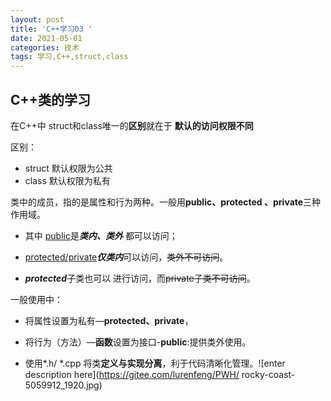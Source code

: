 ```yaml
---
layout: post
title: 'C++学习03 '
date: 2021-05-01
categories: 技术
tags: 学习,C++,struct,class
---
```



## C++类的学习

在C++中 struct和class唯一的**区别**就在于 **默认的访问权限不同**

区别：

* struct 默认权限为公共
* class   默认权限为私有

类中的成员，指的是属性和行为两种。一般用**public、protected 、private**三种作用域。

- 其中 <u>public</u>是***类内、类外*** 都可以访问；

- <u>protected/private</u>***仅类内***可以访问，~~类外不可访问~~。

- ***protected***子类也可以 进行访问，而~~private子类不可访问~~。

一般使用中：

- 将属性设置为私有—**protected、private**，

- 将行为（方法）—**函数**设置为接口-**public**:提供类外使用。

- 使用*.h/ *.cpp 将类**定义与实现分离**，利于代码清晰化管理。![enter description here](https://gitee.com/lurenfeng/PWH/
rocky-coast-5059912_1920.jpg)

